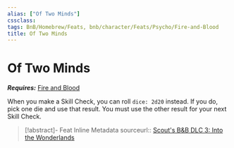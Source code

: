 ```yaml
---
alias: ["Of Two Minds"]
cssclass: 
tags: BnB/Homebrew/Feats, bnb/character/Feats/Psycho/Fire-and-Blood
title: Of Two Minds
---
```


# Of Two Minds
***Requires:*** [Fire and Blood](Fire-and-Blood)

When you make a Skill Check, you can roll `dice: 2d20` instead.
If you do, pick one die and use that result.
You must use the other result for your next Skill Check.

> [!abstract]- Feat Inline Metadata
> sourceurl:: [Scout's B&B DLC 3: Into the Wonderlands](https://docs.google.com/document/d/1MLOgrWwcLNTnP9PuXrKiLImy7SUh4hXO8arVUAlmdp0/edit)
